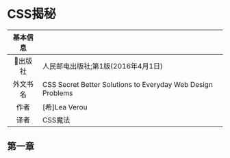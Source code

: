 # CSS揭秘

|基本信息||
|:-:|:-|
|出版社|人民邮电出版社;第1版(2016年4月1日)|
|外文书名|CSS Secret Better Solutions to Everyday Web Design Problems|
|作者|[希]Lea Verou|
译者|CSS魔法|

## 第一章
